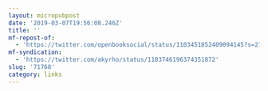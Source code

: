 ```yaml
---
layout: micropubpost
date: '2019-03-07T19:56:08.246Z'
title: ''
mf-repost-of:
  - 'https://twitter.com/openbooksocial/status/1103451852409094145?s=21'
mf-syndication:
  - 'https://twitter.com/akyrho/status/1103746196374351872'
slug: '71768'
category: links
---
```

